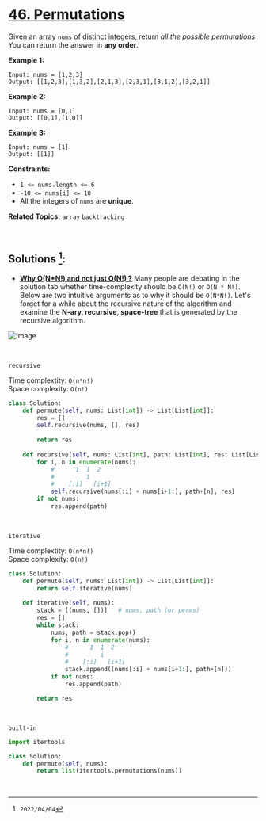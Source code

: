 # [46. Permutations](https://leetcode.com/problems/permutations)

Given an array `nums` of distinct integers, return _all the possible permutations_. You can return the answer in **any order**.

**Example 1:**

    Input: nums = [1,2,3]
    Output: [[1,2,3],[1,3,2],[2,1,3],[2,3,1],[3,1,2],[3,2,1]]

**Example 2:**

    Input: nums = [0,1]
    Output: [[0,1],[1,0]]

**Example 3:**

    Input: nums = [1]
    Output: [[1]]

**Constraints:**

* `1 <= nums.length <= 6`
* `-10 <= nums[i] <= 10`
* All the integers of `nums` are **unique**.

**Related Topics:** `array` `backtracking`

<br>

## Solutions [^2]:

- [**Why O(N\*N!) and not just O(N!) ?**](https://leetcode.com/problems/permutations/discuss/993970/Python-4-Approaches-%3A-Visuals-%2B-Time-Complexity-Analysis)
  Many people are debating in the solution tab whether time-complexity should be `O(N!)` or `O(N * N!)`. Below are two intuitive arguments as to why it should be `O(N*N!)`. Let's forget for a while about the recursive nature of the algorithm and examine the **N-ary, recursive, space-tree** that is generated by the recursive algorithm.
  <br>

![image](https://assets.leetcode.com/users/images/ac9c35dc-89b8-4860-b08c-d2f60859e43e_1609289801.6830964.png)

<br>

`recursive`

Time complextity: `O(n*n!)` <br>
Space complexity: `O(n!)`

```python
class Solution:
    def permute(self, nums: List[int]) -> List[List[int]]:
        res = []
        self.recursive(nums, [], res)
        
        return res
    
    def recursive(self, nums: List[int], path: List[int], res: List[List[int]]):        
        for i, n in enumerate(nums):
            #      1  1  2
            #         i
            #    [:i]   [i+1]
            self.recursive(nums[:i] + nums[i+1:], path+[n], res)
        if not nums:
            res.append(path)
```

<br>

`iterative`

Time complextity: `O(n*n!)` <br>
Space complexity: `O(n!)`

```python
class Solution:
    def permute(self, nums: List[int]) -> List[List[int]]:
        return self.iterative(nums)
    
    def iterative(self, nums):
        stack = [(nums, [])]   # nums, path (or perms)
        res = []
        while stack:
            nums, path = stack.pop()
            for i, n in enumerate(nums):
                #      1  1  2
                #         i
                #    [:i]   [i+1]
                stack.append((nums[:i] + nums[i+1:], path+[n]))
            if not nums:
                res.append(path)

        return res
```

<br>

`built-in`

```python
import itertools

class Solution:
    def permute(self, nums):
        return list(itertools.permutations(nums))
```

<br>

[^1]: `2021/09/02`
[^2]: `2022/04/04`

